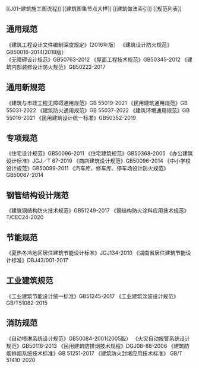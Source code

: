 [[J01-建筑施工图流程]] 
[[建筑图集节点大样]]  [[建筑做法索引]]  [[规范列表]]

## 通用规范
《建筑工程设计文件编制深度规定》(2016年版）
《建筑设计防火规范》GB50016-2014(2018版）   
《无障碍设计规范》GB50763-2012
《屋面工程技术规范》GB50345-2012
《建筑内部装修设计防火规范》GB50222-2017

## 通用新规范
《建筑与市政工程无障碍通用规范》GB 55019-2021
《民用建筑通用规范》GB 55031-2022
《建筑防火通用规范》GB 55037-2022
《建筑环境通用规范》GB 55016-2021
《民用建筑设计统一标准》GB50352-2019

## 专项规范
《住宅设计规范》GB50096-2011
《住宅建筑规范》GB50368-2005
《办公建筑设计标准》JGJ／T 67-2019
《商店建筑设计规范》GB50096-2014
《中小学校设计规范》GB50099-2011
《汽车库、修车库、停车场设计防火规范》GB50067-2014

## 钢管结构设计规范
《建筑钢结构防火技术规范》GB51249-2017
《钢结构防火涂料应用技术规范》T/CEC24-2020

## 节能规范
《夏热冬冷地区居住建筑节能设计标准》JGJ134-2010
《湖南省居住建筑节能设计标准》DBJ43/001-2017

## 工业建筑规范
《工业建筑节能设计统一标准》GB51245-2017
《工业建筑涂装设计规范》GB/T51082-2015

## 消防规范
《自动喷淋系统设计规范》GB50084-2001(2005版）
《火灾自动报警系统设计规范》GB50116-2013
《民用建筑防排烟技术规程》DGJ08-88-2006
《建筑防烟排烟系统技术标准》GB 51251-2017
《建筑防火封堵应用技术标准》 GB/T 51410-2020